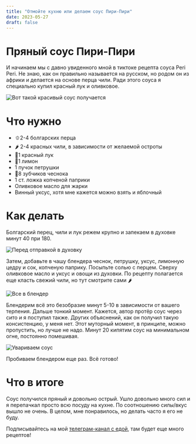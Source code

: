 ```yaml
---
title: "Отмойте кухню или делаем соус Пири-Пири"
date: 2023-05-27
draft: false
---
```


# Пряный соус Пири-Пири

И начинаем мы с давно увиденного мной в тиктоке рецепта соуса Peri Peri. Не знаю, как он правильно называется на русском, но родом он из африки и делается на основе перца чили. 
Ради этого соуса я специально купил красный лук и оливковое.

![Вот такой красивый соус получается](../assets/img/piri-piri/1.jpg)

# Что нужно
- 🫑2-4 болгарских перца
- 🌶 2-4 красных чили, в зависимости от желаемой остроты
- 🧅1 красный лук
- 🍋1 лимон
- 1 пучок петрушки
- 🧄8 зубчиков чеснока
- 1 ст. ложка копченой паприки
- Оливковое масло для жарки
- Винный уксус, хотя мне кажется можно взять и яблочный

# Как делать
Болгарский перец, чили и лук режем крупно и запекаем в духовке минут 40 при 180.

![Перед отправкой в духовку](2.jpg)

Затем, добавьте в чашу блендера чеснок, петрушку, уксус, лимонную цедру и сок, копченую паприку. Посыпьте солью с перцем. Сверху оливковое масло и уксус и овощи из духовки. По рецепту полагается еще класть свежий чили, но тут смотрите сами 🌶

![Все в блендер](3.jpg)

Блендерим всё это безобразие минут 5-10 в зависимости от вашего терпения. 
Дальше тонкий момент. Кажется, автор протёр соус через сито и я поступил также. Других объяснений, как он получил такую консистенцию, у меня нет. Этот муторный момент, в принципе, можно пропустить, но лучше не надо.
Минут 20 кипятим соус на минимальном огне, постоянно помешивая.

![Увариваем соус](4.jpg)

Пробиваем блендером еще раз. Всё готово!

# Что в итоге
Соус получился пряный и довольно острый. Ушло довольно много сил и я перепачкал просто всю посуду на кухне. По соотношению силы/вкус вышло не очень. В целом, мне понравилось, но делать часто я его не буду.

Подписывайтесь на мой [телеграм-канал с едой](https://t.me/boiledjija), там будет еще много рецептов!
